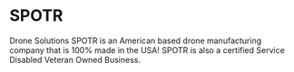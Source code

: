 # SPOTR
Drone Solutions
SPOTR is an American based drone manufacturing company that is 100% made in the USA! SPOTR is also a certified Service Disabled Veteran Owned Business.

